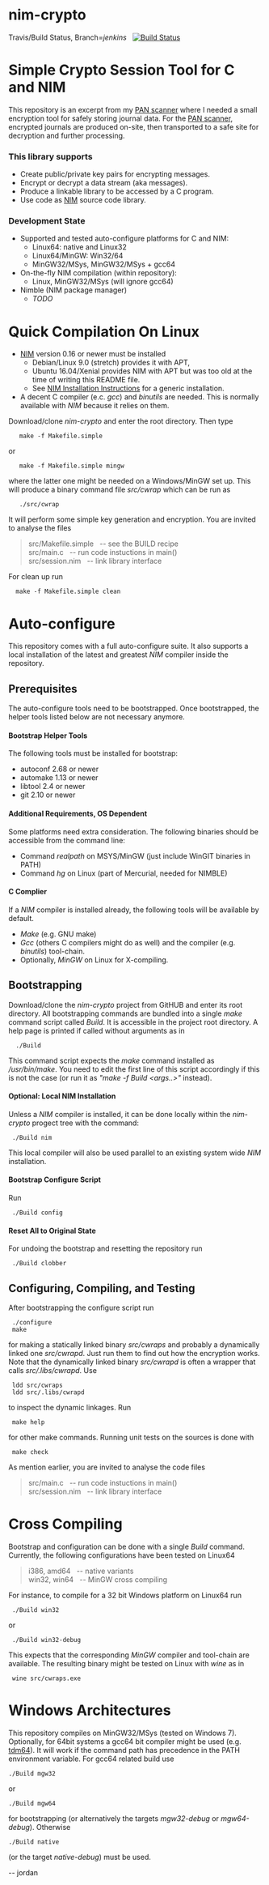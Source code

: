 # nim-crypto

Travis/Build Status, Branch=*jenkins* &nbsp; [![Build Status](https://travis-ci.org/mjfh/nim-crypto.svg?branch=jenkins)](https://travis-ci.org/mjfh/nim-crypto)

# Simple Crypto Session Tool for C and NIM

This repository is an excerpt from my
[PAN scanner](//mjh-it.com/post/deadpan-tooling)
where I needed a small encryption tool for safely storing journal data.
For the [PAN scanner](//mjh-it.com/post/deadpan-tooling), encrypted
journals are produced on-site, then transported to a safe site for
decryption and further processing.

### This library supports

 * Create public/private key pairs for encrypting messages.
 * Encrypt or decrypt a data stream (aka messages).
 * Produce a linkable library to be accessed by a C program.
 * Use code as [NIM](//nim-lang.org) source code library.

### Development State

 * Supported and tested auto-configure platforms for C and NIM:
   + Linux64: native and Linux32
   + Linux64/MinGW: Win32/64
   + MinGW32/MSys, MinGW32/MSys + gcc64
 * On-the-fly NIM compilation (within repository):
   + Linux, MinGW32/MSys (will ignore gcc64)
 * Nimble (NIM package manager)
   + *TODO*
   
# Quick Compilation On Linux

 * [NIM](//nim-lang.org) version 0.16 or newer must be installed
   + Debian/Linux 9.0 (stretch) provides it with APT,
   + Ubuntu 16.04/Xenial provides NIM with APT but was too old
     at the time of writing this README file.
   + See [NIM Installation Instructions](//nim-lang.org/download.html)
     for a generic installation.
 * A decent C compiler (e.c. *gcc*) and *binutils* are needed. This is
   normally available with *NIM* because it relies on them.
 
 Download/clone *nim-crypto* and enter the root directory. Then type
 
       make -f Makefile.simple

 or

       make -f Makefile.simple mingw

where the latter one might be needed on a Windows/MinGW set up.
This will produce a binary command file *src/cwrap* which can
be run as

       ./src/cwrap
	   
It will perform some simple key generation and encryption. You are
invited to analyse the files
 
> src/Makefile.simple &nbsp; -- see the BUILD recipe<br>
> src/main.c          &nbsp; -- run code instuctions in main()<br>
> src/session.nim     &nbsp; -- link library interface<br>

For clean up run

      make -f Makefile.simple clean

# Auto-configure

This repository comes with a full auto-configure suite. It also supports
a local installation of the latest and greatest *NIM* compiler inside
the repository.

## Prerequisites

The auto-configure tools need to be bootstrapped. Once bootstrapped,
the helper tools listed below are not necessary anymore.

#### Bootstrap Helper Tools

The following tools must be installed for bootstrap:

* autoconf 2.68 or newer
* automake 1.13 or newer
* libtool 2.4 or newer
* git 2.10 or newer

#### Additional Requirements, OS Dependent

Some platforms need extra consideration. The following binaries
should be accessible from the command line:

* Command *realpath* on MSYS/MinGW (just include WinGIT binaries in PATH)
* Command *hg* on Linux (part of Mercurial, needed for NIMBLE)

#### C Complier

If a *NIM* compiler is installed already, the following tools will
be available by default.

* *Make* (e.g. GNU make)
* *Gcc* (others C compilers might do as well) and the
  compiler (e.g. *binutils*) tool-chain.
* Optionally, *MinGW* on Linux for X-compiling.

## Bootstrapping

Download/clone the *nim-crypto* project from GitHUB and enter its root
directory. All bootstrapping commands are bundled into a single *make*
command script called *Build*. It is accessible in the project root
directory. A help page is printed if called without arguments as in

      ./Build

This command script expects the *make* command installed as */usr/bin/make*.
You need to edit the first line of this script accordingly if this is not
the case (or run it as *"make -f Build <args..>"* instead).

#### Optional: Local NIM Installation

Unless a *NIM* compiler is installed, it can be done locally within
the *nim-crypto* progect tree with the command:

     ./Build nim
	 
This local compiler will also be used parallel to an existing system
wide *NIM* installation.

#### Bootstrap Configure Script

Run

     ./Build config

#### Reset All to Original State

For undoing the bootstrap and resetting the repository run

     ./Build clobber

## Configuring, Compiling, and Testing

After bootstrapping the configure script run

     ./configure
	 make

for making a statically linked binary *src/cwraps* and probably a
dynamically linked one *src/cwrapd*. Just run them to find out how the
encryption works. Note that the dynamically linked binary *src/cwrapd*
is often a wrapper that calls *src/.libs/cwrapd*. Use

     ldd src/cwraps
     ldd src/.libs/cwrapd
 
to inspect the dynamic linkages. Run

     make help
	 
for other make commands. Running unit tests on the sources is done with

     make check
	 
As mention earlier, you are invited to analyse the code files
 
> src/main.c          &nbsp; -- run code instuctions in main()<br>
> src/session.nim     &nbsp; -- link library interface<br>

# Cross Compiling

Bootstrap and configuration can be done with a single *Build*
command. Currently, the following configurations have been tested
on Linux64

> i386, amd64     &nbsp; -- native variants<br>
> win32, win64    &nbsp; -- MinGW cross compiling<br>

For instance, to compile for a 32 bit Windows platform on Linux64
run

     ./Build win32
	 
or

     ./Build win32-debug
	 
This expects that the corresponding *MinGW* compiler and tool-chain are
available. The resulting binary might be tested on Linux with *wine* as
in

     wine src/cwraps.exe

# Windows Architectures

This repository compiles on MinGW32/MSys (tested on Windows 7). Optionally,
for 64bit systems a gcc64 bit compiler might be used (e.g.
[tdm64](//sourceforge.net/projects/tdm-gcc)). It will work if the command
path has precedence in the PATH environment variable. For gcc64 related
build use

    ./Build mgw32

or

    ./Build mgw64

for bootstrapping (or alternatively the targets *mgw32-debug* or
*mgw64-debug*). Otherwise

    ./Build native

(or the target *native-debug*) must be used.

-- jordan
